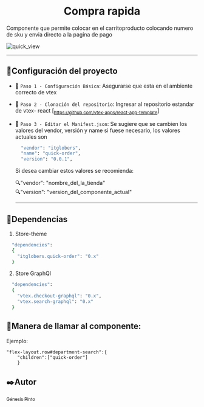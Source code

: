 <h1 align="center"> Compra rapida </h1>

Componente que permite colocar en el carritoproducto colocando numero de sku y envia directo a la pagina de pago

![quick_view](https://user-images.githubusercontent.com/95322919/195920616-a0940c8e-1307-4d84-88a6-20ffd384d679.png)
____________
## :hammer:Configuración del proyecto

- :pushpin: `Paso 1 - Configuración Básica`: 
  Asegurarse que esta en el ambiente correcto de vtex

- :pushpin: `Paso 2 - Clonación del repositorio`: 
  Ingresar al repositorio estandar de vtex- react [<sub>https://github.com/vtex-apps/react-app-template</sub>] 
- :pushpin: `Paso 3 - Editar el Manifest.json`: 
  Se sugiere que se cambien los valores del vendor, versión y name si fuese necesario, los valores actuales son
  
  ```ruby
    "vendor": "itglobers",
    "name": "quick-order",
    "version": "0.0.1",
  ```
  Si desea cambiar estos valores se recomienda:
  
  :mag:"vendor": "nombre_del_la_tienda"<br>
  :mag:"version": "version_del_componente_actual"
  ________

## :key:Dependencias
1. Store-theme

```ruby
  "dependencies": 
  {
    "itglobers.quick-order": "0.x"
  }
```

2. Store GraphQl

```ruby
  "dependencies": 
  {
    "vtex.checkout-graphql": "0.x",
    "vtex.search-graphql": "0.x"
  }
```
## :key:Manera de llamar al componente: 
Ejemplo:
```
"flex-layout.row#department-search":{
    "children":["quick-order"]
    }
```

## :black_nib:Autor

 [<sub>Génesis Pinto</sub>](https://github.com/genesispinto) 
